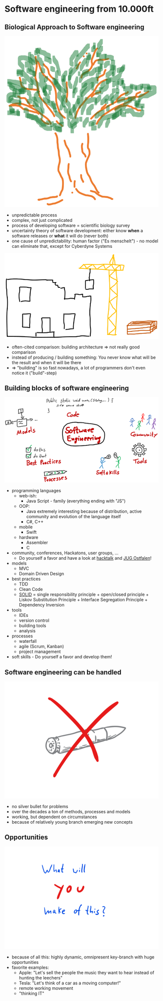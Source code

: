 # Software engineering from 10.000ft
## Biological Approach to Software engineering
![alt text](softwareDevelopmentAsTree.png)
- unpredictable process
- complex, not just complicated
- process of developing software = scientific biology survey 
- uncertainty theory of software development: either know __when__ a software releases or __what__ it will do (never both)
- one cause of unpredictability: human factor ("Es menschelt") - no model can eliminate that, except for Cyberdyne Systems

![alt text](architectureComparison.png)
- often-cited comparison: building architecture => not really good comparison
- instead of producing / building something: You never know what will be the result and when it will be there
- => "building" is so fast nowadays, a lot of programmers don't even notice it ("build"-step)

## Building blocks of software engineering
![alt text](buildingBlocks.png)

- programming languages
    - web-ish:
        - Java Script - family (everything ending with "JS")
    - OOP:
        - Java extremely interesting because of distribution, active community and evolution of the language itself
        - C#, C++
    - mobile
        - Swift
    - hardware
        - Assembler
        - C
- community, conferences, Hackatons, user groups, ...
    - Do yourself a favor and have a look at [hacktalk](hacktalk.de/) and [JUG Ostfalen](jug-ostfalen.de/)! 
- models
    - MVC
    - Domain Driven Design
- best practices
    - TDD
    - Clean Code
    - [SOLID](https://en.wikipedia.org/wiki/SOLID_(object-oriented_design)) = single responsibility principle + open/closed principle + Liskov Substitution Principle + Interface Segregation Principle + Dependency Inversion
- tools
    - IDEs
    - version control
    - building tools
    - analysis
- processes
    - waterfall
    - agile (Scrum, Kanban)
    - project management
- soft skills - Do yourself a favor and develop them! 

## Software engineering can be handled
![alt text](noSilverBullet.png)
- no silver bullet for problems
- over the decades a ton of methods, processes and models
- working, but dependent on circumstances
- because of relatively young branch emerging new concepts

## Opportunities
![alt text](whatWillYouMakeOfThis.png)
- because of all this: highly dynamic, omnipresent key-branch with huge opportunities
- favorite examples: 
    - Apple: "Let's sell the people the music they want to hear instead of hunting the leechers"
    - Tesla: "Let's think of a car as a moving computer!"
    - remote working movement
    - "thinking IT"